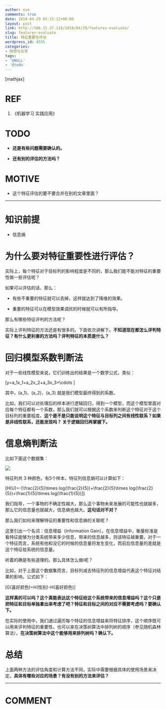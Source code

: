 ```yaml
---
author: evo
comments: true
date: 2018-04-29 05:15:12+00:00
layout: post
link: http://106.15.37.116/2018/04/29/features-evaluate/
slug: features-evaluate
title: 特征重要性评估
wordpress_id: 4555
categories:
- 随想与反思
tags:
- '@NULL'
- '@todo'
---
```


<!-- more -->

[mathjax]


# REF





 	
  1. 《机器学习 实践应用》




# TODO





 	
  * **还是有些问题需要确认的。**

 	
  * **还有别的评估的方法吗？**




# MOTIVE





 	
  * 这个特征评估的要不要合并在别的文章里面？





* * *





# 知识前提





 	
  * 信息熵





# 为什么要对特征重要性进行评估？


实际上，每个特征对于目标列的影响程度是不同的，那么我们能不能对特征的重要性做一些评估呢？

如果可以评估的话，那么：



 	
  * 有些不重要的特征就可以去掉，这样就达到了降维的效果。

 	
  * 重要的特征可以在模型效果调优的时候就可以有所指导。


那么有哪些特征评判的方法呢？

实际上评判特征的方法还是有很多的。下面依次讲解下。**不知道现在都怎么评判特征？有什么更利害的方法吗？评判特征的本质是什么？**


# 回归模型系数判断法


对于一些线性模型来说，它们训练出的结果是一个数学公式，类似：

\[y=a_1x_1+a_2x_2+a_3x_3+\cdots \]

其中，\(a_1\)、\(a_2\)、\(a_3\) 就是我们模型最终得到的系数。

比如，我们可以对处理后的样本进行逻辑回归，得到一个模型，而这个模型里面对应每个特征都有一个系数，那么我们就可以根据这个系数来判断这个特征对于这个目标列的重要程度。**这个是不是只能说明这个特征与目标列之间有线性联系？如果是非线性联系，还能发现吗？ 关于逻辑回归再掌握下。**


# 信息熵判断法


比如下面这个数据集：

![](http://106.15.37.116/wp-content/uploads/2018/04/img_5ae5515a46082.png)

特征列共 3 种颜色，有5个样本，特征列信息熵可以计算如下：

\[H(U)=-[\frac{2}{5}\times log(\frac{2}{5})+\frac{2}{5}\times log(\frac{2}{5})+\frac{1}{5}\times log(\frac{1}{5})]\]

我们指导，一个事物的不确定性越大，那么这个事物未来发展的可能性也就越多，那么它的信息量也就越大，信息熵也越大。**这句话对不对？**

那么我们如何来理解特征的重要性和信息熵的关联呢？

这里引出一个名词：信息增益（Information Gain）。在信息增益中，衡量标准是看特征能够为分类系统带来多少信息，带来的信息越多，则该特征越重要。对于一个特征而言，系统有他和没它的时候的信息量将发生变化，而前后信息量的差就是这个特征给系统的信息量。

听着的确是有些道理的。那么具体怎么做i呢？

比如，对于上面这个数据集而言，目标列减去特征列的信息增益代表这个特征对结果的影响，公式如下：

\[G(喜好颜色)=H(性别)-H(喜好颜色)\]

**这样真的可以吗？这个真能表达这个特征给这个系统带来的信息增益吗？这个只是把特征和目标单独拿出来考虑了吧？特征和目标之间的对应不需要考虑吗？要确认下。**

在实际的使用中，我们通过遍历每个特征的信息增益来将特征排序，这个顺序既可以用来评判特征的重要性，也可以来在决策树算法中排列树的顺序（参见随机森林算法）。**在决策树算法中这个能够用来排列树吗？确认下。**




# 总结


上面两种方法的评估角度和计算方法不同，实际中需要根据具体的使用场景来决定。**具体有哪些对应的场景？有没有别的方法来评估？**









* * *





# COMMENT



